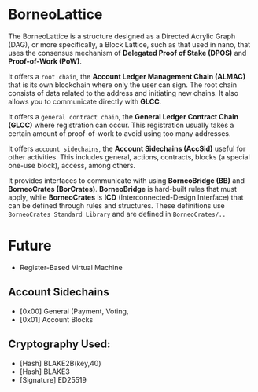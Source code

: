 # BorneoLattice

The BorneoLattice is a structure designed as a Directed Acrylic Graph (DAG), or more specifically, a Block Lattice, such as that used in nano, that uses the consensus mechanism of **Delegated Proof of Stake (DPOS)** and **Proof-of-Work (PoW)**. 

It offers a `root chain`, the **Account Ledger Management Chain (ALMAC)** that is its own blockchain where only the user can sign. The root chain consists of data related to the address and initiating new chains. It also allows you to communicate directly with **GLCC**.

It offers a `general contract chain`, the **General Ledger Contract Chain (GLCC)** where registration can occur. This registration usually takes a certain amount of proof-of-work to avoid using too many addresses.

It offers `account sidechains`, the **Account Sidechains (AccSid)** useful for other activities. This includes general, actions, contracts, blocks (a special one-use block), access, among others.

It provides interfaces to communicate with using **BorneoBridge (BB)** and **BorneoCrates (BorCrates)**. **BorneoBridge** is hard-built rules that must apply, while **BorneoCrates** is **ICD** (Interconnected-Design Interface) that can be defined through rules and structures. These definitions use `BorneoCrates Standard Library` and are defined in `BorneoCrates/..`

# Future

- Register-Based Virtual Machine

## Account Sidechains

* [0x00] General (Payment, Voting,
* [0x01] Account Blocks

## Cryptography Used:

* [Hash] BLAKE2B(key,40)
* [Hash] BLAKE3
* [Signature] ED25519
